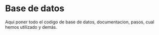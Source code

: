 # Base de datos
Aqui poner todo el codigo de base de datos, documentacion, pasos, cual hemos utilizado y demás.
